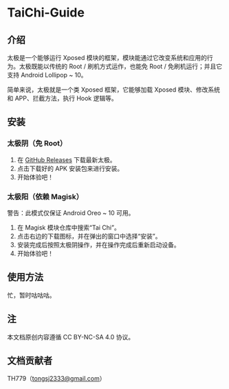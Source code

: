 # TaiChi-Guide


## 介绍

太极是一个能够运行 Xposed 模块的框架，模块能通过它改变系统和应用的行为。太极既能以传统的 Root / 刷机方式运作，也能免 Root / 免刷机运行；并且它支持 Android Lollipop ~ 10。

简单来说，太极就是一个类 Xposed 框架，它能够加载 Xposed 模块、修改系统和 APP、拦截方法，执行 Hook 逻辑等。


## 安装

### 太极阴（免 Root）

1. 在 [GitHub Releases](https://github.com/taichi-framework/TaiChi/releases/latest) 下载最新太极。
2. 点击下载好的 APK 安装包来进行安装。
3. 开始体验吧！

### 太极阳（依赖 Magisk）

警告：此模式仅保证 Android Oreo ~ 10 可用。

1. 在 Magisk 模块仓库中搜索“Tai Chi”。
2. 点击右边的下载图标，并在弹出的窗口中选择“安装”。
3. 安装完成后按照太极阴操作，并在操作完成后重新启动设备。
4. 开始体验吧！


## 使用方法

忙，暂时咕咕咕。


## 注

本文档原创内容遵循 CC BY-NC-SA 4.0 协议。


## 文档贡献者

TH779（tongsj2333@gmail.com）
